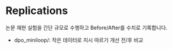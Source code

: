 # Replications
논문 재현 실험을 간단 규모로 수행하고 Before/After를 수치로 기록합니다.

- dpo_miniloop/: 작은 데이터로 지시 따르기 개선 전/후 비교
